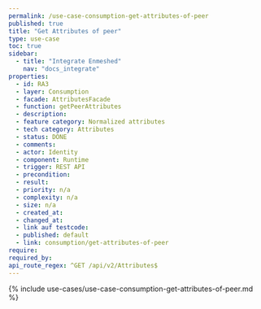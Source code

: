 ```yaml
---
permalink: /use-case-consumption-get-attributes-of-peer
published: true
title: "Get Attributes of peer"
type: use-case
toc: true
sidebar:
  - title: "Integrate Enmeshed"
    nav: "docs_integrate"
properties:
  - id: RA3
  - layer: Consumption
  - facade: AttributesFacade
  - function: getPeerAttributes
  - description:
  - feature category: Normalized attributes
  - tech category: Attributes
  - status: DONE
  - comments:
  - actor: Identity
  - component: Runtime
  - trigger: REST API
  - precondition:
  - result:
  - priority: n/a
  - complexity: n/a
  - size: n/a
  - created_at:
  - changed_at:
  - link auf testcode:
  - published: default
  - link: consumption/get-attributes-of-peer
require:
required_by:
api_route_regex: ^GET /api/v2/Attributes$
---
```


{% include use-cases/use-case-consumption-get-attributes-of-peer.md %}

